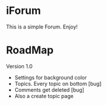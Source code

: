 # iForum
This is a simple Forum. Enjoy!

# RoadMap

Version 1.0

- Settings for background color
- Topics. Every topic on bottom [bug]
- Comments get deleted [bug]
- Also a create topic page
